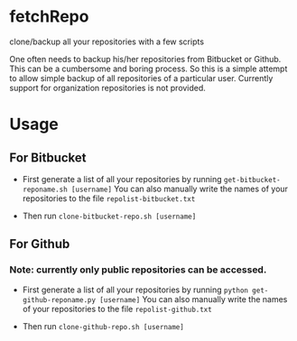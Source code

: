 # fetchRepo
clone/backup all your repositories with a few scripts

One often needs to backup his/her repositories from Bitbucket or Github. This can be a cumbersome and boring process. So this is a simple attempt to allow simple backup of all repositories of a particular user. Currently support for organization repositories is not provided. 

# Usage

## For Bitbucket
* First generate a list of all your repositories by running `get-bitbucket-reponame.sh [username]`
You can also manually write the names of your repositories to the file `repolist-bitbucket.txt`

* Then run `clone-bitbucket-repo.sh [username]`

## For Github
### Note: currently only public repositories can be accessed.
* First generate a list of all your repositories by running `python get-github-reponame.py [username]`
You can also manually write the names of your repositories to the file `repolist-github.txt`

* Then run `clone-github-repo.sh [username]`
